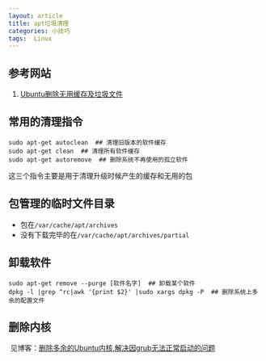 ```yaml
---
layout: article
title: apt垃圾清理
categories: 小技巧
tags:  Linux
---
```


## 参考网站

1. [Ubuntu删除无用缓存及垃圾文件](https://blog.csdn.net/yanzi1225627/article/details/9269279)

## 常用的清理指令

```shell
sudo apt-get autoclean  ## 清理旧版本的软件缓存
sudo apt-get clean  ## 清理所有软件缓存
sudo apt-get autoremove  ## 删除系统不再使用的孤立软件
```

这三个指令主要是用于清理升级时候产生的缓存和无用的包

## 包管理的临时文件目录

* 包在`/var/cache/apt/archives`
* 没有下载完毕的在`/var/cache/apt/archives/partial`

## 卸载软件

```shell
sudo apt-get remove --purge [软件名字]  ## 卸载某个软件
dpkg -l |grep ^rc|awk '{print $2}' |sudo xargs dpkg -P  ## 删除系统上多余的配置文件
```

## 删除内核

​    见博客：[删除多余的Ubuntu内核,解决因grub无法正常启动的问题](https://halc.top/2021/04/24/Ubuntu删除Grub内多余内核.html)
